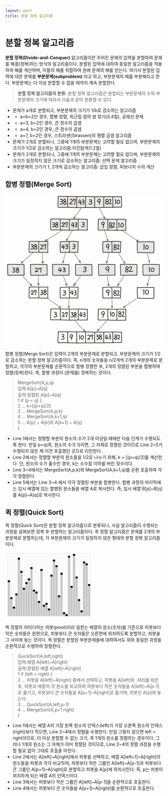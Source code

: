```yaml
---
layout: post
title: 분할 정복 알고리즘
---
```



# 분할 정복 알고리즘

**분할 정복(Divide-and-Conquer)** 알고리즘이란 주어진 문제의 입력을 분할하여 문제를 해결(정복)하는 방식의 알고리즘이다.
분할된 입력에 대하여 동일한 알고리즘을 적용하여 해를 계산하며, 이들의 해를 취합하여 원래 문제의 해를 얻는다. 여기서 분할된 입력에 대한 문제를 **부분문제(subproblem)** 라고 하고, 부분문제의 해를 부분해라고 한다. 부분문제는 더 이상 분할할 수 없을 때까지 계속 분할한다.


> **분할 정복 알고리즘의 분류:** 분할 정복 알고리즘은 분할되는 부분문제의 수와 부분문제의 크기에 따라서 다음과 같이 분류할 수 있다.

- 문제가 a개로 분할되고, 부분문제의 크기가 1/b로 감소하는 알고리즘
- - a=b=2인 경우, 합병 정렬, 최근접 점의 쌍 찾기(3.4절), 공제선 문제
- - a=3, b=2인 경우, 큰 정수의 곱셈
- - a=4, b=2인 경우, 큰 정수의 곱셈
- - a=7, b=2인 경우, 스트라센(Strassen)의 행렬 곱셈 알고리즘
- 문제가 2개로 분할되나, 그중에 1개의 부분문제는 고려할 필요 없으며, 부분문제의 크기가 1/2로 감소하는 알고리즘:이진탐색(1.2절)
- 문제가 2개로 분할되나, 그중에 1개의 부분문제는 고려할 필요 없으며, 부분문제의 크기가 일정하지 않은 크기로 감소하는 알고리즘: 선택 문제 알고리즘
- 부분문제의 크기가 1, 2개씩 감소하는 알고리즘: 삽입 정렬, 피보나치 수의 계산

## 합병 정렬(Merge Sort)

![1](https://raw.githubusercontent.com/Hankom/Hankom.github.io/main/assets/img/mergesort.png)

합병 정렬(Merge Sort)은 입력이 2개의 부분문제로 분할되고, 부분문제의 크기가 1/2로 감소하는 분할 정복 알고리즘이다.
즉, n개의 숫자들을 n/2개씩 2개의 부분문제로 분할하고, 각각의 부분문제를 순환적으로 합병 정렬한 후, 2개의 정렬된 부분을 합병하여 정렬(정복)한다. 즉, 합병 과정이 (문제를) 정복하는 것이다.

>MergeSort(A,p,q)\
입력:A[p]~A[q]\
출력:정렬된 A[p]~A[q]\
1 if (p < q) {\
2 ...  k=[(p+q)/2]\
3 ...  MergeSort(A,p,k)\
4 ...  MergeSort(A,k+1,q)\
5 ...  A[p] ~ A[k]와 A[k+1] ~ A[q]\
}


- Line 1에서는 정렬할 부분의 원소의 수가 2개 이상일 때에만 다음 단계가 수행되도록 한다. 만일 p=q(즉, 원소의 수가 1)이면, 그 자체로 정렬된 것이므로 Line 2~5가 수행되지 않은 채 이전 호출했던 곳으로 리턴한다.
- Line 2에서는 정렬할 부분의 원소들을 1/2로 나누기 위해, k = [(p+q)/2]를 계산한다. 단, 원소의 수가 홀수인 경우, k는 소수점 이하를 버린 정수이다.
- Line 3~4에서는 MergeSort(A,p,k)와 MergeSort(A,k+1,q)를 순환 호출하여 각각 정렬한다.
- Line 5에서는 Line 3~4 에서 각각 정렬된 부분을 합병한다. 합병 과정의 마지막에는 임시 배열에 있는 합병된 원소들을 배열 A로 복사한다. 즉, 임시 배열 B[p]~B[q]를 A[p]~A[q]로 복사한다.

## 퀵 정렬(Quick Sort)

퀵 정렬(Quick Sort)은 분할 정복 알고리즘으로 분류되나, 사실 알고리즘이 수행되는 과정을 살펴보면 정복 후 분할하는 알고리즘이다. 퀵 정렬 알고리즘은 문제를 2개의 부분문제로 분할하는데, 각 부분문제의 크기가 일정하지 않은 형태의 분할 정복 알고리즘이다.

![2](https://raw.githubusercontent.com/Hankom/Hankom.github.io/main/assets/img/quicksort.gif)

퀵 정렬의 아이디어는 피봇(pivot)이라 일컫는 배열의 원소(숫자)를 기준으로 피봇보다 작은 숫자들은 왼편으로, 피봇보다 큰 숫자들은 오른편에 위치하도록 분할하고, 피봇을 그 사이에 놓는 것이다. 퀵 정렬은 분할된 부분문제들에 대하여서도 위와 동일한 과정을 순환적으로 수행하여 정렬한다.

>QuickSort(A,left,right)\
입력:배열 A[left]~A[right]\
출력:정렬된 배열 A[left]~A[right]\
1 if (left < right) {\
2 ...  피봇을 A[left]~A[right] 중에서 선택하고, 피봇을 A[left]와 .자리를 바꾼 후, 피봇과 배열의 각 원소를 비교하여 피봇보다 작은 숫자들을 A[left]~A[p-1]로 옮기고, 피봇보다 큰 숫자들을 A[p+1]~A[right]로 옮기며, 피봇은 A[p]에 놓는다.\
3 ...  QuickSort(A,left,p-1)\
4 ...  MergeSort(A,p+1 right)\
}

- Line 1에서는 배열 A의 가장 왼쪽 원소의 인덱스(left)가 가장 오른쪽 원소의 인덱스(right)보다 작으면, Line 2~4에서 정렬을 수행한다. 만일 그렇지 않으면 left = right이므로, 더 이상 분할할 수 없는 크기, 즉 1개의 원소를 정렬하는 경우이다. 그러나 1개의 원소는 그 자체가 이미 정렬된 것이므로, Line 2~4의 정렬 과정을 수행할 필요 없이 그대로 호출을 마친다.
- Line 2에서는 A[left]~A[right]에서 피봇을 선택하고, 배열 A[left+1]~A[right]의 원소들을 피봇과 각각 비교하여, 피봇보다 작은 그룹인 A[left]~A[p-1]과 피봇보다 큰 그룹인 A[p+1]~A[right]로 분할하고 피봇을 A[p]에 위치시킨다. 즉, p는 피봇이 위치하게 되는 배열 A의 인덱스이다.
- Line 3에서는 피봇보다 작은 그룹인 A[left]~A[p-1]을 순환적으로 호출한다.
- Line 4에서는 피봇보다 큰 숫자들을 A[p+1]~A[right]를 순환적으로 호출한다.
